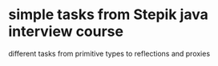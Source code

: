 # simple tasks from Stepik java interview course

different tasks from primitive types to reflections and proxies
